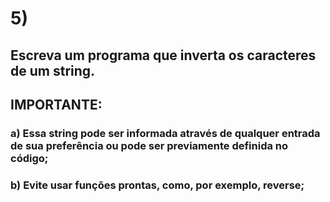 # 5)

## Escreva um programa que inverta os caracteres de um string.

## IMPORTANTE:

### a) Essa string pode ser informada através de qualquer entrada de sua preferência ou pode ser previamente definida no código;
### b) Evite usar funções prontas, como, por exemplo, reverse;